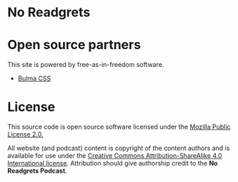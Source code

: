 No Readgrets
===

# Open source partners
This site is powered by free-as-in-freedom software.

- [Bulma CSS](https://bulma.io/)

# License
This source code is open source software licensed under the
[Mozilla Public License 2.0.](https://www.mozilla.org/en-US/MPL/2.0/)

All website (and podcast) content is copyright of the content authors and is
available for use under the [Creative Commons
Attribution-ShareAlike 4.0 International license](https://creativecommons.org/licenses/by-sa/4.0/). Attribution should give authorship credit to the **No Readgrets Podcast**.
